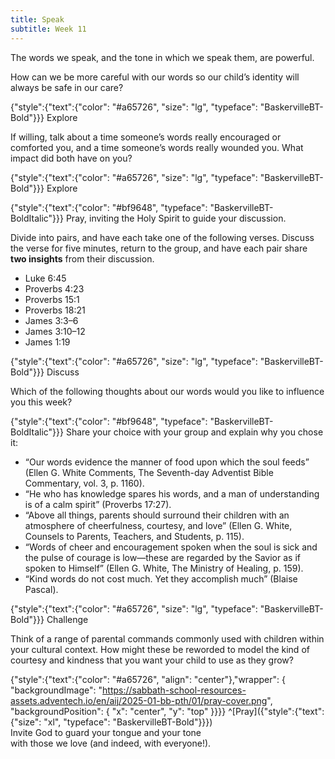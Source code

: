 ```yaml
---
title: Speak
subtitle: Week 11
---
```


The words we speak, and the tone in which we speak them, are powerful. 

How can we be more careful with our words so our child’s identity will always be safe in our care?

{"style":{"text":{"color": "#a65726", "size": "lg", "typeface": "BaskervilleBT-Bold"}}}
Explore

If willing, talk about a time someone’s words really encouraged or comforted you, and a time someone’s words really wounded you. What impact did both have on you?

{"style":{"text":{"color": "#a65726", "size": "lg", "typeface": "BaskervilleBT-Bold"}}}
Explore

{"style":{"text":{"color": "#bf9648", "typeface": "BaskervilleBT-BoldItalic"}}}
Pray, inviting the Holy Spirit to guide your discussion.

Divide into pairs, and have each take one of the following verses. Discuss the verse for five minutes, return to the group, and have each pair share **two insights** from their discussion.

- Luke 6:45
- Proverbs 4:23
- Proverbs 15:1
- Proverbs 18:21
- James 3:3–6
- James 3:10–12
- James 1:19

{"style":{"text":{"color": "#a65726", "size": "lg", "typeface": "BaskervilleBT-Bold"}}}
Discuss

Which of the following thoughts about our words would you like to influence you this week?

{"style":{"text":{"color": "#bf9648", "typeface": "BaskervilleBT-BoldItalic"}}}
Share your choice with your group and explain why you chose it:
- “Our words evidence the manner of food upon which the soul feeds” (Ellen G. White Comments, The Seventh-day Adventist Bible Commentary, vol. 3, p. 1160).
- “He who has knowledge spares his words, and a man of understanding is of a calm spirit” (Proverbs 17:27).
- “Above all things, parents should surround their children with an atmosphere of cheerfulness, courtesy, and love” (Ellen G. White, Counsels to Parents, Teachers, and Students, p. 115).
- “Words of cheer and encouragement spoken when the soul is sick and the pulse of courage is low—these are regarded by the Savior as if spoken to Himself” (Ellen G. White, The Ministry of Healing, p. 159).
- “Kind words do not cost much. Yet they accomplish much” (Blaise Pascal).

{"style":{"text":{"color": "#a65726", "size": "lg", "typeface": "BaskervilleBT-Bold"}}}
Challenge

Think of a range of parental commands commonly used with children within your cultural context. How might these be reworded to model the kind of courtesy and kindness that you want your child to use as they grow?

{"style":{"text":{"color": "#a65726", "align": "center"},"wrapper": { "backgroundImage": "https://sabbath-school-resources-assets.adventech.io/en/aij/2025-01-bb-pth/01/pray-cover.png", "backgroundPosition": { "x": "center", "y": "top" }}}}
^[Pray]({"style":{"text":{"size": "xl", "typeface": "BaskervilleBT-Bold"}}})\
Invite God to guard your tongue and your tone\
with those we love (and indeed, with everyone!).